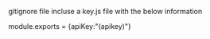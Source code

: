 gitignore file incluse a key.js file with the below information

module.exports = {apiKey:"(apikey)"}
